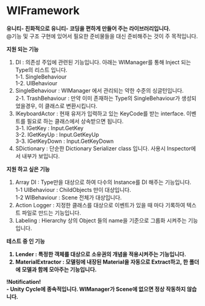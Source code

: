 # WIFramework<br>
<b>유니티- 친화적으로 유니티- 코딩을 편하게 만들어 주는 라이브러리입니다.<br></b>
<t>@기능 및 구조 구현에 있어서 필요한 준비물들을 대신 준비해주는 것이 주 목적입니다.<br>

<b>지원 되는 기능</b>
1. DI : 의존성 주입에 관련된 기능입니다. 아래는 WIManager를 통해 Inject 되는 Type의 리스트 입니다.<br>
<t>1-1. SingleBehaviour<br>
<t>1-2. UIBehaviour<br>
2. SingleBehaviour : WIManager 에서 관리되는 약한 수준의 싱글턴입니다.<br>
<t>2-1. TrashBehaviour : 만약 이미 존재하는 Type의 SingleBehaviour가 생성되었을경우, 이 클래스로 변환시킵니다.<br>
3. IKeyboardActor : 현재 유저가 입력하고 있는 KeyCode를 받는 interface. 이벤트를 필요로 하는 클래스에서 상속받으면 됩니다. <br>
<t>3-1. IGetKey : Input.GetKey<br>
<t>3-2. IGetKeyUp : Input.GetKeyUp<br>
<t>3-3. IGetKeyDown : Input.GetKeyDown<br>
4. SDictionary : 단순한 Dictionary Serializer class 입니다. 사용시 Inspector에서 내부가 보입니다.<br>

<b>지원 하고 싶은 기능</b>
1. Array DI : Type만을 대상으로 하여 다수의 Instance를 DI 해주는 기능입니다. <br>
<t> 1-1 UIBehaviour : ChildObjects 만이 대상입니다.<br>
<t> 1-2 WIBehaviour : Scene 전체가 대상입니다.<br>
2. Action Logger : 지정한 클래스를 대상으로 이벤트가 있을 때 마다 기록하여 텍스트 파일로 만드는 기능입니다. <br>
3. Labeling : Hierarchy 상의 Object 들의 name을 기준으로 그룹화 시켜주는 기능입니다. <br>

<b>테스트 중 인 기능<b/>
1. Lender : 특정한 객체를 대상으로 소유권의 개념을 적용시켜주는 기능입니다. <br>
2. MaterialExtractor : 모델링에 내장된 Material을 자동으로 Extract하고, 한 폴더에 모델과 함께 모아주는 기능입니다. <br>

<B>!Notification!</B><br>
<t>- Unity Cycle에 종속적입니다. WIManager가 Scene에 없으면 정상 작동하지 않습니다.<br> 
